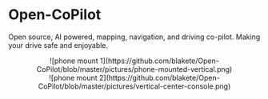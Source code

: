 # Open-CoPilot
Open source, AI powered, mapping, navigation, and driving co-pilot. Making your drive safe and enjoyable.
<br/>
<center>![phone mount 1](https://github.com/blakete/Open-CoPilot/blob/master/pictures/phone-mounted-vertical.png)</center>

<center>![phone mount 2](https://github.com/blakete/Open-CoPilot/blob/master/pictures/vertical-center-console.png)</center>
